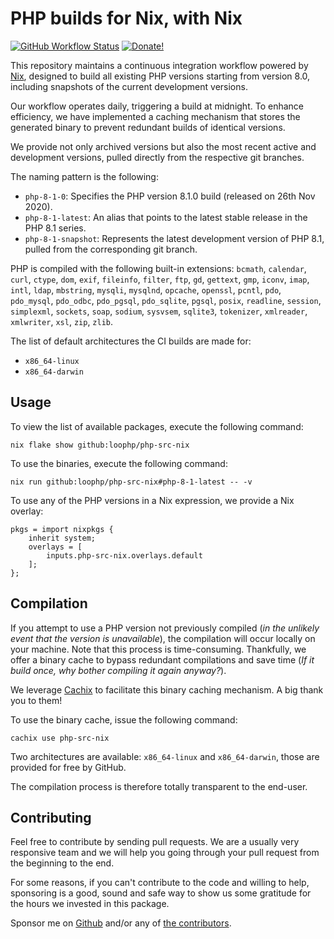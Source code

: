 # PHP builds for Nix, with Nix

[![GitHub Workflow Status][github workflow status]][github actions link]
[![Donate!][donate github]][donate github link]

This repository maintains a continuous integration workflow powered by
[Nix][nix], designed to build all existing PHP versions starting from version
8.0, including snapshots of the current development versions.

Our workflow operates daily, triggering a build at midnight. To enhance
efficiency, we have implemented a caching mechanism that stores the generated
binary to prevent redundant builds of identical versions.

We provide not only archived versions but also the most recent active and
development versions, pulled directly from the respective git branches.

The naming pattern is the following:

- `php-8-1-0`: Specifies the PHP version 8.1.0 build
  (released on 26th Nov 2020).
- `php-8-1-latest`: An alias that points to the latest stable release in the
  PHP 8.1 series.
- `php-8-1-snapshot`: Represents the latest development version of PHP 8.1,
  pulled from the corresponding git branch.

PHP is compiled with the following built-in extensions: `bcmath`, `calendar`,
`curl`, `ctype`, `dom`, `exif`, `fileinfo`, `filter`, `ftp`, `gd`, `gettext`,
`gmp`, `iconv`, `imap`, `intl`, `ldap`, `mbstring`, `mysqli`, `mysqlnd`,
`opcache`, `openssl`, `pcntl`, `pdo`, `pdo_mysql`, `pdo_odbc`, `pdo_pgsql`,
`pdo_sqlite`, `pgsql`, `posix`, `readline`, `session`, `simplexml`, `sockets`,
`soap`, `sodium`, `sysvsem`, `sqlite3`, `tokenizer`, `xmlreader`, `xmlwriter`,
`xsl`, `zip`, `zlib`.

The list of default architectures the CI builds are made for:

- `x86_64-linux`
- `x86_64-darwin`

## Usage

To view the list of available packages, execute the following command:

```shell
nix flake show github:loophp/php-src-nix
```

To use the binaries, execute the following command:

```shell
nix run github:loophp/php-src-nix#php-8-1-latest -- -v
```

To use any of the PHP versions in a Nix expression, we provide a Nix overlay:

```shell
pkgs = import nixpkgs {
    inherit system;
    overlays = [
        inputs.php-src-nix.overlays.default
    ];
};
```

## Compilation

If you attempt to use a PHP version not previously compiled
(_in the unlikely event that the version is unavailable_), the compilation will
occur locally on your machine. Note that this process is time-consuming.
Thankfully, we offer a binary cache to bypass redundant compilations and save
time (_If it build once, why bother compiling it again anyway?_).

We leverage [Cachix](https://cachix.org/) to facilitate this binary caching
mechanism. A big thank you to them!

To use the binary cache, issue the following command:

```shell
cachix use php-src-nix
```

Two architectures are available: `x86_64-linux` and `x86_64-darwin`, those are
provided for free by GitHub.

The compilation process is therefore totally transparent to the end-user.

## Contributing

Feel free to contribute by sending pull requests. We are a usually very
responsive team and we will help you going through your pull request from the
beginning to the end.

For some reasons, if you can't contribute to the code and willing to help,
sponsoring is a good, sound and safe way to show us some gratitude for the hours
we invested in this package.

Sponsor me on [Github][donate github link] and/or any of [the
contributors][github contributors].

[github workflow status]: https://img.shields.io/github/actions/workflow/status/loophp/php-src-nix/build.yaml?branch=main&style=flat-square
[github actions link]: https://github.com/loophp/php-src-nix/actions
[donate github]: https://img.shields.io/badge/Sponsor-Github-brightgreen.svg?style=flat-square
[donate github link]: https://github.com/sponsors/drupol
[nix]: https://nixos.org/
[github contributors]: https://github.com/loophp/php-src-nix/graphs/contributors

